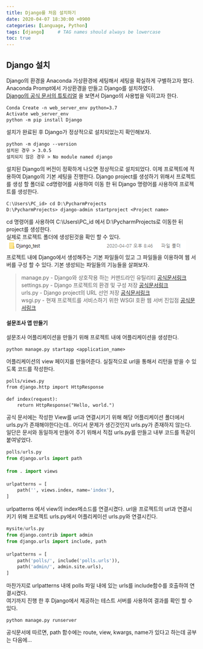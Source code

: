 ```yaml
---
title: Django를 처음 설치하기
date: 2020-04-07 18:30:00 +0900
categories: [Language, Python]
tags: [django]     # TAG names should always be lowercase
toc: true
---
```


## Django 설치

Django의 환경을 Anaconda 가상환경에 세팅해서 세팅을 확실하게 구별하고자 했다.
Anaconda Prompt에서 가상환경을 만들고 Django를 설치하였다.  
[Django의 공식 문서의 튜토리얼](https://docs.djangoproject.com/ko/3.0/intro/install/)
을 보면서 Django의 사용법을 익히고자 한다.

```shall
Conda Create -n web_server_env python=3.7
Activate web_server_env
python -m pip install Django
```

설치가 완료된 후 Django가 정상적으로 설치되었는지 확인해보자.  

```shall
python -m django --version
설치된 경우 > 3.0.5
설치되지 않은 경우 > No module named django 
```

설치된 Django의 버전이 정확하게 나오면 정상적으로 설치되었다. 이제 
프로젝트에 적용하여 Django의 기본 세팅을 진행한다.
Django project를 생성하기 위해서 프로젝트를 생성 할 폴더로 cd명령어를 사용하여 이동 한 뒤 Django 명령어를 사용하여 프로젝트를 생성한다.  

```shall
C:\Users\PC_id> cd D:\PycharmProjects
D:\PycharmProjects> django-admin startproject <Project name>
```

cd 명령어를 사용하여 C:\Users\PC_id 에서 D:\PycharmProjects로 이동한 뒤 project를 생성한다.  
실제로 프로젝트 폴더에 생성된것을 확인 할 수 있다.  
![생성된 프로젝트 확인](/assets/img/20-04-07_create_django_project.PNG)  
프로젝트 내에 Django에서 생성해주는 기본 파일들이 있고 그 파일들을 이용하여 웹 서버를 구성 할 수  있다.
기본 생성되는 파일들의 기능들을 살펴보자.  
> manage.py - Django와 상호작용 하는 커맨드라인 유틸리티 [공식문서링크](https://docs.djangoproject.com/ko/3.0/ref/django-admin/)  
> settings.py - Django 프로젝트의 환경 및 구성 저장 [공식문서링크](https://docs.djangoproject.com/ko/3.0/topics/settings/)  
> urls.py - Django project의 URL 선언 저장 [공식문서링크](https://docs.djangoproject.com/ko/3.0/topics/http/urls/)  
> wsgi.py - 현재 프로젝트를 서비스하기 위한 WSGI 호환 웹 서버 진입점 [공식문서링크](https://docs.djangoproject.com/ko/3.0/howto/deployment/wsgi/)  

#### 설문조사 앱 만들기

설문조사 어플리케이션을 만들기 위해 프로젝트 내에 어플리케이션을 생성한다.

```shell
python manage.py startapp <application_name>
```

어플리케이션의 view 페이지를 만들어준다. 실질적으로 url을 통해서 리턴을 받을 수 있도록 코드를 작성한다.

```pyhotn
polls/views.py
from django.http import HttpResponse

def index(request):
    return HttpResponse("Hello, world.")
```

공식 문서에는 작성한 View를 url과 연결시키기 위해 해당 어플리케이션 폴더에서 urls.py가 존재해야한다는데.. 어디서 문제가 생긴것인지 urls.py가 존재하지 않는다.
일단은 문서와 동일하게 만들어 주기 위해서 직접 urls.py를 만들고 내부 코드를 똑같이 붙여넣었다.

```python
polls/urls.py
from django.urls import path

from . import views

urlpatterns = [
    path('', views.index, name='index'),
]
```

urlpatterns 에서 view의 index메소드를 연결시켰다.
url을 프로젝트의 url과 연결시키기 위해 프로젝트 urls.py에서 어플리케이션 urls.py와 연결시킨다.

```python
mysite/urls.py
from django.contrib import admin
from django.urls import include, path

urlpatterns = [
    path('polls/', include('polls.urls')),
    path('admin/', admin.site.urls),
]
``` 

마찬가지로 urlpatterns 내에 polls 파일 내에 있는 urls를 include함수를 호출하여 연결시켰다.  
여기까지 진행 한 후 Django에서 제공하는 테스트 서버를 사용하여 결과를 확인 할 수 있다.

```shell
python manage.py runserver
```

공식문서에 따르면, path 함수에는 route, view, kwargs, name가 있다고 하는데 공부는 다음에...
